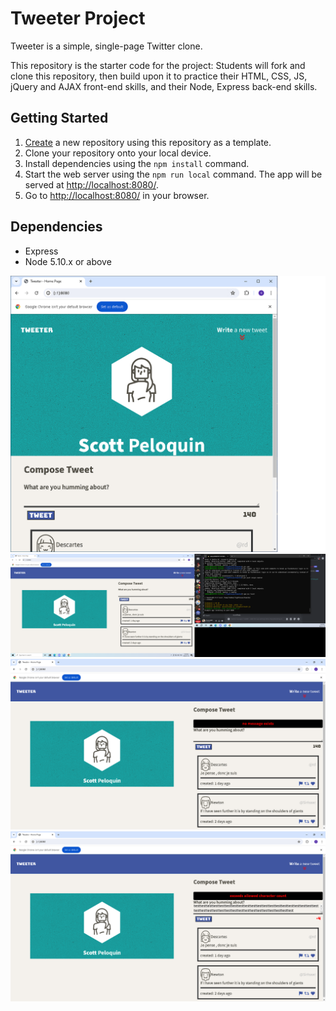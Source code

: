 # Tweeter Project

Tweeter is a simple, single-page Twitter clone.

This repository is the starter code for the project: Students will fork and clone this repository, then build upon it to practice their HTML, CSS, JS, jQuery and AJAX front-end skills, and their Node, Express back-end skills.

## Getting Started

1. [Create](https://docs.github.com/en/repositories/creating-and-managing-repositories/creating-a-repository-from-a-template) a new repository using this repository as a template.
2. Clone your repository onto your local device.
3. Install dependencies using the `npm install` command.
4. Start the web server using the `npm run local` command. The app will be served at <http://localhost:8080/>.
5. Go to <http://localhost:8080/> in your browser.

## Dependencies

- Express
- Node 5.10.x or above

<img title="image1" alt="Alt text" src="/readme_images/1024w_media_1.png">
<img title="image2" alt="Alt text" src="/readme_images/1025w_media_1.png">
<img title="image3" alt="Alt text" src="/readme_images/1025w_media_2.png">
<img title="image4" alt="Alt text" src="/readme_images/1025w_media_3.png">
